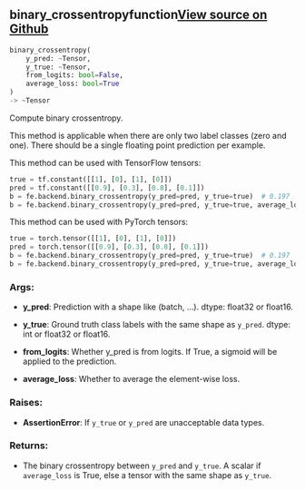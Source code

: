 ## binary_crossentropy<span class="tag">function</span><a class="sourcelink" href=https://github.com/fastestimator/fastestimator/blob/r1.2/fastestimator/backend/binary_crossentropy.py/#L25-L80>View source on Github</a>
```python
binary_crossentropy(
	y_pred: ~Tensor,
	y_true: ~Tensor,
	from_logits: bool=False,
	average_loss: bool=True
)
-> ~Tensor
```
Compute binary crossentropy.

This method is applicable when there are only two label classes (zero and one). There should be a single floating
point prediction per example.

This method can be used with TensorFlow tensors:
```python
true = tf.constant([[1], [0], [1], [0]])
pred = tf.constant([[0.9], [0.3], [0.8], [0.1]])
b = fe.backend.binary_crossentropy(y_pred=pred, y_true=true)  # 0.197
b = fe.backend.binary_crossentropy(y_pred=pred, y_true=true, average_loss=False)  # [0.105, 0.356, 0.223, 0.105]
```

This method can be used with PyTorch tensors:
```python
true = torch.tensor([[1], [0], [1], [0]])
pred = torch.tensor([[0.9], [0.3], [0.8], [0.1]])
b = fe.backend.binary_crossentropy(y_pred=pred, y_true=true)  # 0.197
b = fe.backend.binary_crossentropy(y_pred=pred, y_true=true, average_loss=False)  # [0.105, 0.356, 0.223, 0.105]
```


<h3>Args:</h3>


* **y_pred**: Prediction with a shape like (batch, ...). dtype: float32 or float16.

* **y_true**: Ground truth class labels with the same shape as `y_pred`. dtype: int or float32 or float16.

* **from_logits**: Whether y_pred is from logits. If True, a sigmoid will be applied to the prediction.

* **average_loss**: Whether to average the element-wise loss. 

<h3>Raises:</h3>


* **AssertionError**: If `y_true` or `y_pred` are unacceptable data types.

<h3>Returns:</h3>

<ul class="return-block"><li>    The binary crossentropy between <code>y_pred</code> and <code>y_true</code>. A scalar if <code>average_loss</code> is True, else a tensor with
    the same shape as <code>y_true</code>.

</li></ul>

